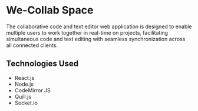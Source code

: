 # We-Collab Space

The collaborative code and text editor web application is designed to enable multiple users to work together in real-time on projects, facilitating simultaneous code and text editing with seamless synchronization across all connected clients.
## Technologies Used

* React.js
* Node.js 
* CodeMirror JS 
* Quill.js
* Socket.io

